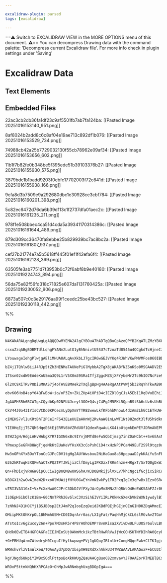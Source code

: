 ```yaml
---

excalidraw-plugin: parsed
tags: [excalidraw]

---
```

==⚠  Switch to EXCALIDRAW VIEW in the MORE OPTIONS menu of this document. ⚠== You can decompress Drawing data with the command palette: 'Decompress current Excalidraw file'. For more info check in plugin settings under 'Saving'


# Excalidraw Data

## Text Elements
## Embedded Files
22ac3cb2db36fa1df23c9af5501fb7ab7fa124ba: [[Pasted Image 20251016153140_951.png]]

8af8024b2add8c6c8af04e19ae713c892df1b076: [[Pasted Image 20251016153529_734.png]]

74988cb42a25b7729032130f55cb78962e09af34: [[Pasted Image 20251016153656_602.png]]

11b1f7b82fe0b348be5f395ede51b39103376b27: [[Pasted Image 20251016155930_575.png]]

3879bdc1b1badd9203f0ebfc17702003f72c841d: [[Pasted Image 20251016155938_166.png]]

9cfa8d3b7509e9a292680dbc1e30928ce3cbf784: [[Pasted Image 20251016160201_398.png]]

5c82ec6472d76da6b39d113c1f2737dfa01aec2c: [[Pasted Image 20251016161235_211.png]]

978f1e508bbec4ca51d4cda5a39341170314386c: [[Pasted Image 20251016161644_489.png]]

879d309cc36470fa8ebbe25b829939bc7ac8bc2a: [[Pasted Image 20251016161807_937.png]]

cef27b21774e7a5b5618ff445f01ef1f42efa6f4: [[Pasted Image 20251016162128_369.png]]

63505fe3ab7751d7f3953b0c72f6abf8b9e40180: [[Pasted Image 20251019224743_894.png]]

56da75e82f56fd318c71825e607da1131760425a: [[Pasted Image 20251019230052_906.png]]

6873a507c0c3e29176aa99f1ceedc25be43bc527: [[Pasted Image 20251019230118_442.png]]

%%
## Drawing
```compressed-json
N4KAkARALgngDgUwgLgAQQQDwMYEMA2AlgCYBOuA7hADTgQBuCpAzoQPYB2KqATLZMzYBXUtiRoIACyhQ4zZAHoFAc0JRJQgEYA6bGwC2CgF7N6hbEcK4OCtptbErHALRY8RMpWdx8Q1TdIEfARcZgRmBShcZQUebQBGABZtAGYaOiCEfQQOKGZuAG1wMFAwMogSbggYAEEADgAhAEU4AAkmqHpNZ1xSACsAEQB2AClSAGUAGXSyyFhEKsJ9aKR+

csxuZzqABgBOBMTdlLqhgFYANm2LutO1yBhNnivtU5SU7cTzoaTd8546u4QCgkdTcHjneIJbZ7RI8IY8XaJFLxOqJQGSBCEZTSbjxIbbF6nIYnY5DXb43anPjFSDWZTBbjbQHMKCkNgAawQAGE2Pg2KQqqzrMw4L0clAZuVNLhsOzlGyhBxiDy+QKJEKOCKxblJZAAGaEfD4cawBkSQQeXUQFlszkAdRBkjBzNZHIQJpgZvQFsqgIV2I44XyaHig

LYouwageIehgPlwjgAEliMHUAUALqAvXkbLJ7gcIRGwGEJVYKq4RJWhVKwPMVMFos060IBDEXGneLxCHnRI3QGMFjsLghqn9pisTgAOU4Ylxv0752OCOLzAGmSgre4eoIYUBmmESoAosFsrlUxnAUI4MRcBu2yGhhDod94rtdn2m0QOOz84X8IC+VlTc0G3fBdybFlbyEVMIEQJUS2UK0DWCPMJB4HgZRSbBNB4YhNBSc5t3iYg9R4LDdlwPVTlO

bZ4j1TQhlwBiiJ4RJpStZh3HENMaTAUNePiGlMybbA2TgX8jWKABfNZSnKSo0MSGAADV2ESOBSAofBJgADRbegAEdJB4eIAFUrXmbiKmWZRVibDY0C2FI4nhIlKR4U5yW2MlAWjVBnCRbQEXOOo6kuOp4mhOp/kBYFiFBNATOSFJElOOp3huKkknQ9FMWxCU0HJF4UTJE40qpedATpL0mQg11ORVflBXITVRUCHU9xlOVq2VXkmvVFqtXaiUs0NY

1TSsn02xdW0EAdeKnUSma3Q9L1rV5X0m39SRa1TfjZggcMZSjXFYybeMr2Tc9hIO7NcFze9UAbf8mxLYgywkXBTirA9iF2iSXoOsJgNQFEUkfOFFzHQdOFxaLoYnDhpw4Wc0Fhck3ySIYVzXYI7y3HcED3X7jyycVrsva9bxBvFLkXd9OzJXYAJLH80GegC2CAx7QPAoGoigaCqjgxwOEQ0aUMeiA6konZWJw3BiGIOpsHObAZb1D4EFfXAEG+LC

6l2XC9XiTRvPODiuMKAS7j4oTAVE8MAek2TXqlgBpHg4AAeRgAAtPVWj5b32RqYhTkwAB9Qg7UkbYLPgKylhWK0HP86K6m0VLvMpbKkW83zuHxbRtlYqlPj+MjURSWLHTnOJIrhVLdm2Y4/mZpsMSxHE0DCrPPjIi4LiGY4a6baruNq/nZsatV0A1IbxStaVZQupVZ+a4U2qXiXxs9SaNumurZvmhLeGWzlVoPy0/WEAMg1xMMIxOmMp/KC6kxTQ

obvKO6HoB4spY04QFwBbW+io/oP3Zn+ZkLZHp4iOPiD4cIEZDlOgCJsA5EbI1RqDVuBEhiJFLtjV6q51wg15kTJs+4IGk1PHkb+lMbz4wfHTFIDNwa/BZt+ABn4uach5oTF0UEYIiwQkhQ0CBULoEIe+FWmhYS4A8gxeELdnLxHeFRU42FiS/B4AgPYlEUqWwINxIosw+K20ErMH+kBHbiWgZJMoMlihyUgApdAkwuSkG9pIbAfRCBGD6AAWSaNR

JgAAFHSRh6BCATgsCQydbKp02NFU4Jceyl3OO+Q4sjC4PgJM5FKL5QpnBStSA6cUz6sUhBCBmlIhjwkSGSNEnc8o91QIubQxJvLg3iK8C4lxWkHQnoyC+3I+pz2gINbeHVqFdTXr1VUm9WrahGk2ZCe81pTQ4vVOadclrHxWhNKoOzwH3zrI/JsR1IywFOm/SAH8rqMI2TmKRj0OavSAeWIYP0IH/UcYDcowNHoD0+M+W4mDxxoLQCPVBU4ZzcX+

CkV44J0o43IYIsCVCDo0KPCecmLyDpXmYTTR82wewLkfKFbhbMnowL4dzAm2LhGC1ETkUW4sNmSOkRATsmg6JDE0NFPUBj8K9k0AgU4ep2GnFbFK027DIpvEfDhX5zIrZoHMbMfaOr7YiTEs7ZxrsDoeIgAATWUBwIwpBeytHiA0HS7J2jexqAAcVwImIwbr4lJxsnZA6actgIiCgiIh5KKURXOPk3gxwgpdjJLKpEuwki1wWmCVK3SESNPBEiIh

cIMEHS7vlIuKRtBhT2PCeIrFS43ELeUUZaAHnWj2RvAaW81nLwWT1Nt88Zmdt3lfU5h9dknwOefI5l8TnmhHecnaUDQZP2Onc1+cYFSfwpq8+67zeGmu+Z9OofyawLs+UDOBp1MYhVSmPA6WCYWoFHFCmGSNEW4irecai3wSGmrIXjChQjqEkwJWeIl5QSXU3geSyleJP3Nq/HS095RAICOZXzYFAshYSDEWLCRksqikl2JoYg2BTam0VsQI2rdN

YIE0HqEjjTS7QhSHqeE6tEjERMV6bVZRdU8f1QdexRqwAuLKG4ioUtgmkEmPEYJDRmANEPMoIwAAlRICAahGHGKZcYAwmi+sWP6lJjkIr7BrWo6i7GwqQoOn5ZEcRTifGacq0uvYb3lCqYtXgKIEgoiRA5s4FVhnlGLR0y4Jdq3ZPOBCH4RtEhBdpGLGq4ze3TI7cNLtq8e2TJWYvOZt0xpDpnTfSd+z02HOnsc/ew7isHW2gCxd1zn4rrwc2p5X

8tW2IgH/HdgLAHvWAbgXYR7IGXN6xBc9IYvjNMTd8eFw5QbIjmzg7inZDaHCbt++Sv6EAsNQJQ4mtDgMMI60wiDb66bseRKo6zSHWa7qQ/w/9LK6oiOFhy8REsevoF2NgbcdRiApAYjRXYCAKIIjRdsPCJGEDvCNirGH2EWOok42Ym2Al+PlEE4Cl2ri3ZVG9omN1iRlR5CEAAMSMMoAyQw7TKRGAMDgIx1VNksgZlOgIg3RTLVFj4DSGa1pjeDI

YPmexpSeGFN88WgTjqeMkKtEUaKeVfHsXK3cCoPshCiD4rxHzNPJPCaN49EuT2S9l9tqz0udUy79FLC9ZnrPy0aQr3pZ0ldPp5ip6HZrO/WjV8odWF28cOk1vykVWvrueSdrd/8xt7v6+WGow36uIYEBN1ABFLjvDhJtyAd7YZoBCkt19aA3hfBCh2HPFRtu7f24Bw7ZMQNR+JVTXbtMKXscpEUuDd3Y8PaZSBAD/NXtYfezhz7vLtHRQQKrZpuF

Hw3nOPhXYxBOxYTonCcGJFcC0V1tgHg2AUfWwsbxu2NiHaGux8a3HpqpaaDJykKAiYuSnFFDpTSFADIGW2OMBA9B4j4H00SUMw502EaUhHhEIUOHYQpBMhjSRDLWoneH8zDSJFYjTTPmrTLQI1hHQhODqQ7iLXaXV1CgSHKTizixTX6Ur0bVQGbRtDdFt37Ut3mWtwgUYLSx3m5Sd2nRdz9wED2Xd2dBKx9zOS2jvnnVGwawOhuRfhazXQTEjzTE

6262kRTwqH3XQFwAaCTxPQZTPTJWijizClfDmyLgIPKDzxfRRm4nzm+HRgxT/SxTQ0gDxWIDoUJSbzAxbzJQu1wMXCJFpXu0gGQye2cJbWH3QGwy5Udy+wgHJDqBNilW2DqE0ElWwESDwA7GIAyJvFOFwHYRSkZlbiSDbgPw1VMSPx1SsQxzsQv3pScWExNXkilgaAiUoB0j9mcC5HZDgAaB4D9kwB0m2DgHGETBgEPUBFZyAPZ3slSWhFSEihRH

Qn+FhDixjVRW6W8ipCuCiwIg8nQM8w0WSGhA/WJDOBMkijSlVxLV7khCNgc1fGcjixSiRCqmNzGRK3YIt04NxW7RtzNz7Q4Ly1/gKx4N902gq3tBl3GRENd1q3EPqyDxkOazD3kMunayUKzDeVUL0Pkg0JAS5B0MkLUJBXbENgTW8kr0sKLiD0sOWzBA+HW1bkNgcJ21CJxSlCAwb2O0xKbHA1bygxwIrQ/AOngyCIgBCKcI5P4IiNglH2iJBLww

kBOGX1h2wGwAImaW2D+xo0lWUWijfHYU0GwEYnVmNIwkPy1TR2PxqIgCx3qPwBx1Ezx0SR4HNXdndmID9kom2H0DJ1MniFwAMnOGIAMleEAPQCSQDXWE2B51SGuApQZn+C+HWOcm0AhFCnQhbmJC+Dc0gA83bAbhOLxCuEOEXDzKkCIJpJeDCl7EuHxHgPrQS3pBN0+IBNS2+OBJcL+LYPbLtwHS4K2WvghK9zdEEPK1HKnSqyKxHMgAD0kKRJD3

uTRI3VA31GxI+VxPcXxNwAGCJPrC3ObDJVfFXyJArOpMm3MNz2hQRWsO4HeEWKSAhFZJr0H05Pr3oU3Wb1JUg18L1whArLFN72CMeylNZUw0iPlNw1iLEFIiFRMkaTU0YlOE0AuBRD1D1Di2lVogQBNkwv0W3EIkrHKK42tL1TPwNSdkv0aOv2aKqBHkkHiHdkwF8EmGVBSDgGcHoj1GU3NWCXyEmMTjZ2SRAOM28n7iuCeEIR7GOClz8j+HSVcz

IiOEpHSibOlzK1Bm+G0CNmTPRh2GvSlxC3VzSihEIVYiIRLPKkNxGXeKbVN2WXN1ywdylB7PXj7KYJ+MVKHOq1nJbTHU0s934O9zBNEPhL8AkL2iXVuVDzOgOjay/N/g3PFLeg+k0MPH3PFNJJDAimSIu3PJvPm2rSCoYEKvpJL1WJTWSJu3cWr3ZIO3xW5MSsgH5J8L2FYjCgyhstux4WAolNAtQ2lPCLZTe3gjHy4NiP8KuFFRSCYkaSyKGBlU

7zNhNJ4D1HOCYj1BSJB0sp2EtJ4mP2qIooEzqOeidJKBdPQEjhGEjnOEnGIH0HZDqAMmcEIEkD0k0GUwaAoG1IjOshmMDTmP2EwKihOH+F+ArL8nxDLT2EwLUsVxOAOLBFYh0suKNhaTeFbkr2MtxEzRHn+FREig/XeClxoLoNbQ8qBJcu7NYPcscsBM7Opq61BOnN4L8voKhMCphNCrhP9wRMD2itkNRPOgjwxIvGjy+zUNSoGzJ0yr6uyq83eD

OMiipMKtOhKrpOL1BhMmhGSM+CD0IDqrArr0as/LXIgFat/PaqHhMjCkCL6slMGvAvZTGoVP1B5SlguBvDOAQBFQuD1ABxRBNKWLlXrJvFXzb1hDyP2u40sXR2Osx1Or/HOrEzNSaCED9kTDJ0mFIEwEwFFHNQMjtAGAoHBknBSDtD+qjKM3Tg+G6WpRHiuxuCOBjTCkzjllClfGJFRDQKbALMSnYVSDhB+FrINx7GuI6RMn2F7CuGSK7DCg3xqp

ATstoIcv6gZucoy26n+Ppo7M3sHR5r4P8rHOhOEMPr8vnKisa2XVivDwULFuUOSr6ulvLB9XAWPWJMPIVocweJ2BbqfURjhlpLKq1qIR7CSleNIVxjZONtxS5LNs8Jau8KtvuK+EaTts/B7wdM5n7z2zfJlJGpH1dugt5RChHi+m8mwG2A1IQARFplwEG12BNjEFbD3xQoQCRGNKpGZyBk1QOqqPjrKE63tLOqv2dJvyqCaDJwiVaG2GcHOEwAiQ

QHdk0EwETB4HGFOAGFaEIEJMEoSUjOANmMckikzTBtRHwRRVwJjWcGOHSUTNfDIhRA0QcyRpL0fHTIc1+A7DIii1Ym6sgBxpDBShrMXENipFhypHUrJrXqmX7OYN+NpqWXXr3vt1wx8pnKPkhNKzPilw5vdHPqyb5oisRMFpRLivflFuaq6yfuwa+Xj0+laDlrqf0MelClyo8jxFMLQFcYAaHHKofTCmJB1wNqNu4FZCECGtcPcMbxaa8J/PO0WP

+G+FRHUqArmZAtwdryH0IcguIfHylkwpwg+FVj1gUQoyIRlnlk+CongMQqeFwk+ClTKIgj4djpP2sSEfPyoodOknABuhATgBGIFm4jkmgAxGyCqCIBLTWAYEIAQAoAaDcuSamQAGIMKMW9RJQ7SRBhpEwNx9ATQZ52zUX4htZyXsXsBcXxR8WsgkWkmvj97igcXSA8WCWycWbtleaWW2WsgiWT7NKgseWaWCX+WpyuW/dhXchaX9BlN+aFzYWqXW

WRWshvYlzV1mWlXeW/TOAoAyd7pDQ/IbspXH92XdXxhAkkU34TWZWAAVLAKAGoaF+bCU3Clym10VqIUgR11ltgCgDERWe7D1rIQ8JUGoX1/1kIKWXoNkKgRV6l6Vgl8N2N21oSiQHqbFziNkI0HSU6L4ctDyYkXAlKY1rN3kfAc1bgTJIKZpPzE45EFFWFowNgAwbgMTegAgSZxkHS1EEeXYc64N2V36erCADN2F+UEgC1owK18d0gSdjcBxB9Wd

kgYJNgd6UNpiYIWBx5OdlFttpsBoXkKWUgZQaUAACgQuoC82xmvavYJFOAAEorRlMEBlBCxegqgT3z2yImRY1f2f272Xgn2B2tXxQxWEA1WoAhwDzGwkrt0X3Sw52cM0AxMchN2QYJmhrsAiBF3MPAQOBt1xnSBJmwwhAoAvxuJMOB27A+hp88hxgCO4BV312CPNAt2nbmWZQoPGBbWW2ACUOWc03vRMhsAoPYYHZoIoADBU2DG1DHaB9ntbo2RC

WROxP5ttmkNQhHXRPCAeO+OhMpJwARNmbghUxgBDOpIgA===
```
%%
